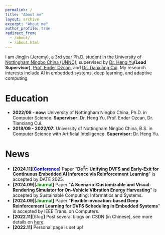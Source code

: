 ```yaml
---
permalink: /
title: "About me"
layout: archive
excerpt: "About me"
author_profile: true
redirect_from: 
  - /about/
  - /about.html
---
```


I am Jingjin (Jeremy), a 3rd year Ph.D. student in the [University of Nottingham Ningbo China (UNNC)](https://www.nottingham.edu.cn/en/index.aspx), 
supervised by [Dr. Heng Yu](https://research.nottingham.edu.cn/en/persons/heng-yu)**(Lead Supervisor)**, [Prof. Ender Ozcan](https://people.cs.nott.ac.uk/pszeo/), and [Dr. Tianxiang Cui](https://research.nottingham.edu.cn/en/persons/tianxiang-cui). My research interests include AI in embedded systems, deep learning, and adaptive computing. 

Education
======
* **2022/09 - now:** University of Nottingham Ningbo China, Ph.D. in Computer Science.
**Supervisor:** Dr. Heng Yu, Prof. Ender Ozcan, Dr. Tianxiang Cui.
* **2018/09 - 2022/07:** University of Nottingham Ningbo China, B.S. in Computer Science with Artificial Intelligence. **Supervisor:** Dr. Heng Yu.

News
======
* **[2024.11][<font color=blue>Conference</font>]** Paper "**De$^2$r: Unifying DVFS and Early-Exit for Continuous Embedded AI Inference via Reinforcement Learning**" is accepted by DATE 2025.
* **[2024.09][<font color=green>Journal</font>]** Paper "**A Scenario-Customizable and Visual-Rendering Simulator for On-Vehicle Vibration Energy Harvesting**" is accepted by Sustainable Computing: Informatics and Systems.
* **[2024.09][<font color=green>Journal</font>]** Paper "**Flexible invocation-based Deep Reinforcement Learning for DVFS Scheduling in Embedded Systems**" is accepted by IEEE Trans. on Computers.
* **[2022.11][<font color=gray>Blog</font>]** Post several blogs on CSDN (in Chinese), see more details on [here](https://blog.csdn.net/jeremy0621).
* **[2022.11]** Personal page is set up!
